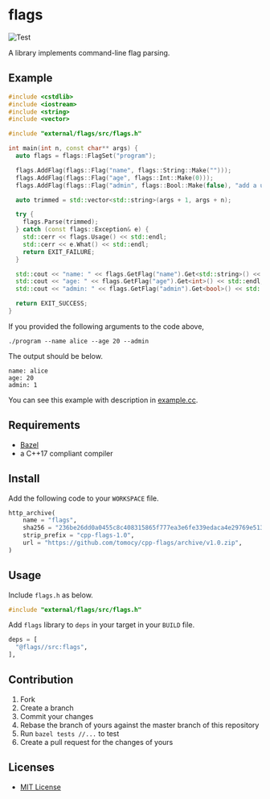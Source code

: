 # flags

![Test](https://github.com/tomocy/cpp-flags/workflows/Test/badge.svg?branch=master)

A library implements command-line flag parsing.

## Example

```cpp
#include <cstdlib>
#include <iostream>
#include <string>
#include <vector>

#include "external/flags/src/flags.h"

int main(int n, const char** args) {
  auto flags = flags::FlagSet("program");

  flags.AddFlag(flags::Flag("name", flags::String::Make("")));
  flags.AddFlag(flags::Flag("age", flags::Int::Make(0)));
  flags.AddFlag(flags::Flag("admin", flags::Bool::Make(false), "add a user as admin"));

  auto trimmed = std::vector<std::string>(args + 1, args + n);

  try {
    flags.Parse(trimmed);
  } catch (const flags::Exception& e) {
    std::cerr << flags.Usage() << std::endl;
    std::cerr << e.What() << std::endl;
    return EXIT_FAILURE;
  }

  std::cout << "name: " << flags.GetFlag("name").Get<std::string>() << std::endl;
  std::cout << "age: " << flags.GetFlag("age").Get<int>() << std::endl;
  std::cout << "admin: " << flags.GetFlag("admin").Get<bool>() << std::endl;

  return EXIT_SUCCESS;
}
```

If you provided the following arguments to the code above,

```
./program --name alice --age 20 --admin
```

The output should be below.

```
name: alice
age: 20
admin: 1
```

You can see this example with description in [example.cc](example/example.cc).

## Requirements

- [Bazel](https://bazel.build/)
- a C++17 compliant compiler

## Install

Add the following code to your `WORKSPACE` file.

```python
http_archive(
    name = "flags",
    sha256 = "236be26dd0a0455c8c408315865f777ea3e6fe339edaca4e29769e513d47b2dd",
    strip_prefix = "cpp-flags-1.0",
    url = "https://github.com/tomocy/cpp-flags/archive/v1.0.zip",
)
```

## Usage

Include `flags.h` as below.

```cpp
#include "external/flags/src/flags.h"
```

Add `flags` library to `deps` in your target in your `BUILD` file.

```python
deps = [
  "@flags//src:flags",
],
```

## Contribution

1. Fork
2. Create a branch
3. Commit your changes
4. Rebase the branch of yours against the master branch of this repository
5. Run `bazel tests //...` to test
6. Create a pull request for the changes of yours

## Licenses
- [MIT License](LICENSE)
